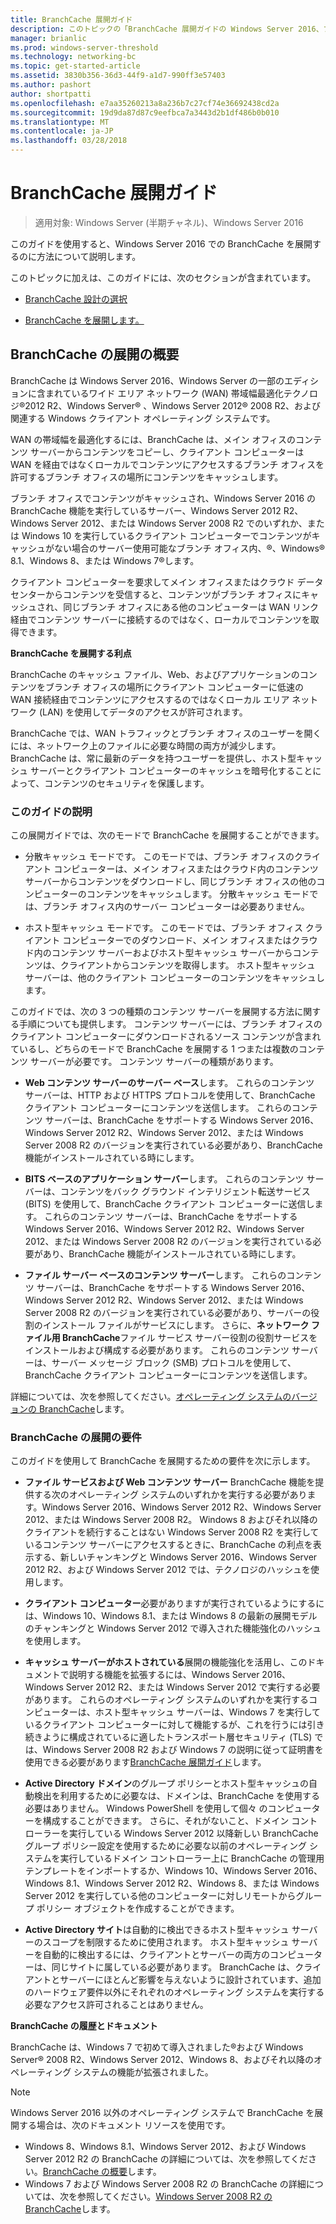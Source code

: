 ```yaml
---
title: BranchCache 展開ガイド
description: このトピックの「BranchCache 展開ガイドの Windows Server 2016、ブランチ オフィスに WAN 帯域幅使用を最適化するために分散され、ホスト型キャッシュ モードで BranchCache を展開する方法示しますの一部である
manager: brianlic
ms.prod: windows-server-threshold
ms.technology: networking-bc
ms.topic: get-started-article
ms.assetid: 3830b356-36d3-44f9-a1d7-990ff3e57403
ms.author: pashort
author: shortpatti
ms.openlocfilehash: e7aa35260213a8a236b7c27cf74e36692438cd2a
ms.sourcegitcommit: 19d9da87d87c9eefbca7a3443d2b1df486b0b010
ms.translationtype: MT
ms.contentlocale: ja-JP
ms.lasthandoff: 03/28/2018
---
```

# <a name="branchcache-deployment-guide"></a>BranchCache 展開ガイド

>適用対象: Windows Server (半期チャネル)、Windows Server 2016

このガイドを使用すると、Windows Server 2016 での BranchCache を展開するのに方法について説明します。  
  
このトピックに加えは、このガイドには、次のセクションが含まれています。  
  
-   [BranchCache 設計の選択](../../branchcache/plan/Choosing-a-BranchCache-Design.md)  
  
-   [BranchCache を展開します。](../../branchcache/deploy/Deploy-BranchCache.md)  
  
## <a name="branchcache-deployment-overview"></a>BranchCache の展開の概要

BranchCache は Windows Server 2016、Windows Server の一部のエディションに含まれているワイド エリア ネットワーク (WAN) 帯域幅最適化テクノロジ&reg;2012 R2、Windows Server&reg; 、Windows Server 2012&reg; 2008 R2、および関連する Windows クライアント オペレーティング システムです。  
  
WAN の帯域幅を最適化するには、BranchCache は、メイン オフィスのコンテンツ サーバーからコンテンツをコピーし、クライアント コンピューターは WAN を経由ではなくローカルでコンテンツにアクセスするブランチ オフィスを許可するブランチ オフィスの場所にコンテンツをキャッシュします。  
  
ブランチ オフィスでコンテンツがキャッシュされ、Windows Server 2016 の BranchCache 機能を実行しているサーバー、Windows Server 2012 R2、Windows Server 2012、または Windows Server 2008 R2 でのいずれか、または Windows 10 を実行しているクライアント コンピューターでコンテンツがキャッシュがない場合のサーバー使用可能なブランチ オフィス内、&reg;、Windows&reg; 8.1、Windows 8、または Windows 7&reg;します。  
  
クライアント コンピューターを要求してメイン オフィスまたはクラウド データ センターからコンテンツを受信すると、コンテンツがブランチ オフィスにキャッシュされ、同じブランチ オフィスにある他のコンピューターは WAN リンク経由でコンテンツ サーバーに接続するのではなく、ローカルでコンテンツを取得できます。  
  
**BranchCache を展開する利点**  
  
BranchCache のキャッシュ ファイル、Web、およびアプリケーションのコンテンツをブランチ オフィスの場所にクライアント コンピューターに低速の WAN 接続経由でコンテンツにアクセスするのではなくローカル エリア ネットワーク (LAN) を使用してデータのアクセスが許可されます。  
  
BranchCache では、WAN トラフィックとブランチ オフィスのユーザーを開くには、ネットワーク上のファイルに必要な時間の両方が減少します。  BranchCache は、常に最新のデータを持つユーザーを提供し、ホスト型キャッシュ サーバーとクライアント コンピューターのキャッシュを暗号化することによって、コンテンツのセキュリティを保護します。  
  
### <a name="what-this-guide-provides"></a>このガイドの説明  
この展開ガイドでは、次のモードで BranchCache を展開することができます。  
  
-   分散キャッシュ モードです。 このモードでは、ブランチ オフィスのクライアント コンピューターは、メイン オフィスまたはクラウド内のコンテンツ サーバーからコンテンツをダウンロードし、同じブランチ オフィスの他のコンピューターのコンテンツをキャッシュします。 分散キャッシュ モードでは、ブランチ オフィス内のサーバー コンピューターは必要ありません。  
  
-   ホスト型キャッシュ モードです。 このモードでは、ブランチ オフィス クライアント コンピューターでのダウンロード、メイン オフィスまたはクラウド内のコンテンツ サーバーおよびホスト型キャッシュ サーバーからコンテンツは、クライアントからコンテンツを取得します。 ホスト型キャッシュ サーバーは、他のクライアント コンピューターのコンテンツをキャッシュします。  
  
このガイドでは、次の 3 つの種類のコンテンツ サーバーを展開する方法に関する手順についても提供します。 コンテンツ サーバーには、ブランチ オフィスのクライアント コンピューターにダウンロードされるソース コンテンツが含まれているし、どちらのモードで BranchCache を展開する 1 つまたは複数のコンテンツ サーバーが必要です。 コンテンツ サーバーの種類があります。  
  
-   **Web コンテンツ サーバーのサーバー ベース**します。 これらのコンテンツ サーバーは、HTTP および HTTPS プロトコルを使用して、BranchCache クライアント コンピューターにコンテンツを送信します。 これらのコンテンツ サーバーは、BranchCache をサポートする Windows Server 2016、Windows Server 2012 R2、Windows Server 2012、または Windows Server 2008 R2 のバージョンを実行されている必要があり、BranchCache 機能がインストールされている時にします。  
  
-   **BITS ベースのアプリケーション サーバー**します。 これらのコンテンツ サーバーは、コンテンツをバック グラウンド インテリジェント転送サービス (BITS) を使用して、BranchCache クライアント コンピューターに送信します。 これらのコンテンツ サーバーは、BranchCache をサポートする Windows Server 2016、Windows Server 2012 R2、Windows Server 2012、または Windows Server 2008 R2 のバージョンを実行されている必要があり、BranchCache 機能がインストールされている時にします。  
  
-   **ファイル サーバー ベースのコンテンツ サーバー**します。 これらのコンテンツ サーバーは、BranchCache をサポートする Windows Server 2016、Windows Server 2012 R2、Windows Server 2012、または Windows Server 2008 R2 のバージョンを実行されている必要があり、サーバーの役割のインストール ファイルがサービスにします。 さらに、**ネットワーク ファイル用 BranchCache**ファイル サービス サーバー役割の役割サービスをインストールおよび構成する必要があります。 これらのコンテンツ サーバーは、サーバー メッセージ ブロック (SMB) プロトコルを使用して、BranchCache クライアント コンピューターにコンテンツを送信します。  
  
詳細については、次を参照してください。[オペレーティング システムのバージョンの BranchCache](https://technet.microsoft.com/en-us/windows-server-docs/networking/branchcache/branchcache#a-namebkmkosaoperating-system-versions-for-branchcache)します。  
  
### <a name="branchcache-deployment-requirements"></a>BranchCache の展開の要件

このガイドを使用して BranchCache を展開するための要件を次に示します。  
  
-   **ファイル サービスおよび Web コンテンツ サーバー** BranchCache 機能を提供する次のオペレーティング システムのいずれかを実行する必要があります。Windows Server 2016、Windows Server 2012 R2、Windows Server 2012、または Windows Server 2008 R2。 Windows 8 およびそれ以降のクライアントを続行することはない Windows Server 2008 R2 を実行しているコンテンツ サーバーにアクセスするときに、BranchCache の利点を表示する、新しいチャンキングと Windows Server 2016、Windows Server 2012 R2、および Windows Server 2012 では、テクノロジのハッシュを使用します。  
  
-   **クライアント コンピューター**必要がありますが実行されているようにするには、Windows 10、Windows 8.1、または Windows 8 の最新の展開モデルのチャンキングと Windows Server 2012 で導入された機能強化のハッシュを使用します。  
  
-   **キャッシュ サーバーがホストされている**展開の機能強化を活用し、このドキュメントで説明する機能を拡張するには、Windows Server 2016、Windows Server 2012 R2、または Windows Server 2012 で実行する必要があります。  これらのオペレーティング システムのいずれかを実行するコンピューターは、ホスト型キャッシュ サーバーは、Windows 7 を実行しているクライアント コンピューターに対して機能するが、これを行うには引き続きように構成されているに適したトランスポート層セキュリティ (TLS) では、Windows Server 2008 R2 および Windows 7 の説明に従って証明書を使用できる必要があります[BranchCache 展開ガイド](https://technet.microsoft.com/en-us/library/ee649232.aspx)します。  
  
-   **Active Directory ドメイン**のグループ ポリシーとホスト型キャッシュの自動検出を利用するために必要なは、ドメインは、BranchCache を使用する必要はありません。  Windows PowerShell を使用して個々 のコンピューターを構成することができます。 さらに、それがないこと、ドメイン コントローラーを実行している Windows Server 2012 以降新しい BranchCache グループ ポリシー設定を使用するために必要な以前のオペレーティング システムを実行しているドメイン コントローラー上に BranchCache の管理用テンプレートをインポートするか、Windows 10、Windows Server 2016、Windows 8.1、Windows Server 2012 R2、Windows 8、または Windows Server 2012 を実行している他のコンピューターに対しリモートからグループ ポリシー オブジェクトを作成することができます。

-   **Active Directory サイト**は自動的に検出できるホスト型キャッシュ サーバーのスコープを制限するために使用されます。  ホスト型キャッシュ サーバーを自動的に検出するには、クライアントとサーバーの両方のコンピューターは、同じサイトに属している必要があります。 BranchCache は、クライアントとサーバーにほとんど影響を与えないように設計されています、追加のハードウェア要件以外にそれぞれのオペレーティング システムを実行する必要なアクセス許可されることはありません。  

**BranchCache の履歴とドキュメント**

BranchCache は、Windows 7 で初めて導入されました&reg;および Windows Server&reg; 2008 R2、Windows Server 2012、Windows 8、およびそれ以降のオペレーティング システムの機能が拡張されました。

> [!NOTE]
> Windows Server 2016 以外のオペレーティング システムで BranchCache を展開する場合は、次のドキュメント リソースを使用です。
> 
> - Windows 8、Windows 8.1、Windows Server 2012、および Windows Server 2012 R2 の BranchCache の詳細については、次を参照してください。[BranchCache の概要](https://technet.microsoft.com/en-us/library/hh831696.aspx)します。  
> - Windows 7 および Windows Server 2008 R2 の BranchCache の詳細については、次を参照してください。[Windows Server 2008 R2 の BranchCache](https://technet.microsoft.com/en-us/library/dd996634.aspx)します。  
  


